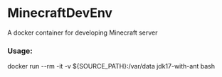 # MinecraftDevEnv
A docker container for developing Minecraft server

### Usage:
docker run --rm -it -v ${SOURCE_PATH}:/var/data jdk17-with-ant bash
